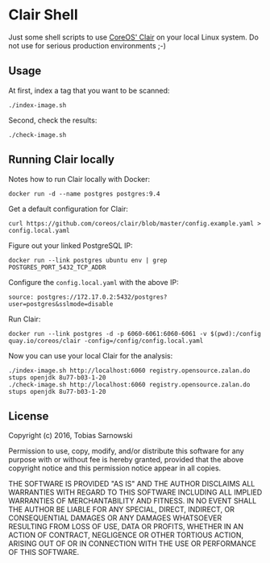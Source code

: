 # Clair Shell

Just some shell scripts to use [CoreOS' Clair](https://github.com/coreos/clair) on your local
Linux system. Do not use for serious production environments ;-)

## Usage

At first, index a tag that you want to be scanned:

    ./index-image.sh

Second, check the results:

    ./check-image.sh

## Running Clair locally

Notes how to run Clair locally with Docker:

    docker run -d --name postgres postgres:9.4

Get a default configuration for Clair:

    curl https://github.com/coreos/clair/blob/master/config.example.yaml > config.local.yaml

Figure out your linked PostgreSQL IP:

    docker run --link postgres ubuntu env | grep POSTGRES_PORT_5432_TCP_ADDR

Configure the `config.local.yaml` with the above IP:

    source: postgres://172.17.0.2:5432/postgres?user=postgres&sslmode=disable

Run Clair:

    docker run --link postgres -d -p 6060-6061:6060-6061 -v $(pwd):/config quay.io/coreos/clair -config=/config/config.local.yaml

Now you can use your local Clair for the analysis:

    ./index-image.sh http://localhost:6060 registry.opensource.zalan.do stups openjdk 8u77-b03-1-20
    ./check-image.sh http://localhost:6060 registry.opensource.zalan.do stups openjdk 8u77-b03-1-20

## License

Copyright (c) 2016, Tobias Sarnowski

Permission to use, copy, modify, and/or distribute this software for any purpose with or without fee is hereby granted,
provided that the above copyright notice and this permission notice appear in all copies.

THE SOFTWARE IS PROVIDED "AS IS" AND THE AUTHOR DISCLAIMS ALL WARRANTIES WITH REGARD TO THIS SOFTWARE INCLUDING ALL
IMPLIED WARRANTIES OF MERCHANTABILITY AND FITNESS. IN NO EVENT SHALL THE AUTHOR BE LIABLE FOR ANY SPECIAL, DIRECT,
INDIRECT, OR CONSEQUENTIAL DAMAGES OR ANY DAMAGES WHATSOEVER RESULTING FROM LOSS OF USE, DATA OR PROFITS, WHETHER IN AN
ACTION OF CONTRACT, NEGLIGENCE OR OTHER TORTIOUS ACTION, ARISING OUT OF OR IN CONNECTION WITH THE USE OR PERFORMANCE OF
THIS SOFTWARE.
